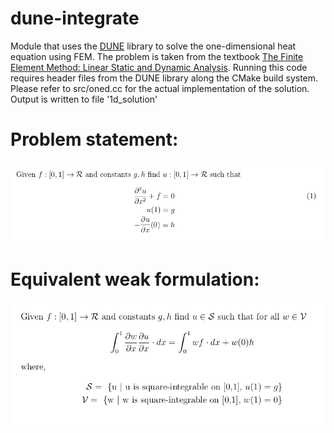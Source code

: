 # dune-integrate

Module that uses the [DUNE](https://www.dune-project.org/) library to solve the one-dimensional heat equation using FEM. The problem is taken from the textbook [The Finite Element Method: Linear Static and Dynamic Analysis](https://store.doverpublications.com/0486411818.html). Running this code requires header files from the DUNE library along the CMake build system. Please refer to src/oned.cc for the actual implementation of the solution. Output is written to file '1d_solution'

# Problem statement:

![Strong form](figs/strong-form.png)

# Equivalent weak formulation:

![Weak form](figs/weak-form.png)

